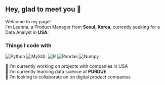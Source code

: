 ## Hey, glad to meet you 👋

<!--
**LeannaJ/LeannaJ** is a ✨ _special_ ✨ repository because its `README.md` (this file) appears on your GitHub profile.

Here are some ideas to get you started:

- 🔭 I’m currently working on projects with companies in USA
- 🌱 I’m currently learning data science at PURDUE
- 👯 I’m looking to collaborate on digital product companies
- 🤔 I’m looking for help with ...
- 💬 Ask me about ...
- 📫 How to reach me: 
- 😄 Pronouns: she/her
- ⚡ Fun fact: ...
-->

<p>Welcome to my page! </br> I'm Leanna, a Product Manager from <b>Seoul, Korea</b>, currently seeking for a Data Analyst in <b>USA</b>. </p>
<h3>Things I code with</h3>
<p>
  <img alt="Python" src="https://img.shields.io/badge/-Python-45b8d8?style=flat-square&logo=Python&logoColor=white" />
  <img alt="MySQL" src="https://img.shields.io/badge/-MySQL-8DD6F9?style=flat-square&logo=MySQL&logoColor=white" /> 
  <img alt="R" src="https://img.shields.io/badge/-R-46a2f1?style=flat-square&logo=R&logoColor=white" />
  <img alt="Pandas" src="https://img.shields.io/badge/-Pandas-2088FF?style=flat-square&logo=Pandas&logoColor=white" />
  <img alt="Numpy" src="https://img.shields.io/badge/-Numpy-1a73e8?style=flat-square&logo=Numpy&logoColor=white" />
</p>
<p>🔭 I’m currently working on projects with companies in USA </br> 🌱 I’m currently learning data science at <b>PURDUE</b> </br> 👯 I’m looking to collaborate on on digital product companies </p>
